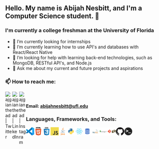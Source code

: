 ## Hello. My name is Abijah Nesbitt, and I'm a Computer Science student. 👋
### I'm currently a college freshman at the University of Florida



- 🔭 I’m currently looking for internships
- 🌱 I’m currently learning how to use API's and databases with React/React Native
- 🤔 I’m looking for help with learning back-end technologies, such as MongoDB, RESTful API's, and Node.js
- 💬 Ask me about my current and future projects and aspirations

### 📫 How to reach me:

[<img align="left" alt="ajgianthead | Twitter" width="22px" src="https://cdn.jsdelivr.net/npm/simple-icons@v3/icons/twitter.svg" />][twitter]
[<img align="left" alt="ajgianthead | LinkedIn" width="22px" src="https://cdn.jsdelivr.net/npm/simple-icons@v3/icons/linkedin.svg" />][linkedin]
[<img align="left" alt="ajgianthead  | Instagram" width="22px" src="https://cdn.jsdelivr.net/npm/simple-icons@v3/icons/instagram.svg" background-color="#fff" />][instagram]
<br />
#### Email: abijahnesbitt@ufl.edu




### Languages, Frameworks, and Tools:

<img align="left" alt="Visual Studio Code" width="26px" src="https://raw.githubusercontent.com/github/explore/80688e429a7d4ef2fca1e82350fe8e3517d3494d/topics/visual-studio-code/visual-studio-code.png" />
<img align="left" alt="HTML5" width="26px" src="https://raw.githubusercontent.com/github/explore/80688e429a7d4ef2fca1e82350fe8e3517d3494d/topics/html/html.png" />
<img align="left" alt="CSS3" width="26px" src="https://raw.githubusercontent.com/github/explore/80688e429a7d4ef2fca1e82350fe8e3517d3494d/topics/css/css.png" />
<img align="left" alt="JavaScript" width="26px" src="https://raw.githubusercontent.com/github/explore/80688e429a7d4ef2fca1e82350fe8e3517d3494d/topics/javascript/javascript.png" />
<img align="left" alt="Java" width="26px" src="https://raw.githubusercontent.com/github/explore/80688e429a7d4ef2fca1e82350fe8e3517d3494d/topics/java/java.png" />
<img align="left" alt="Python" width="26px" src="https://raw.githubusercontent.com/github/explore/80688e429a7d4ef2fca1e82350fe8e3517d3494d/topics/python/python.png" />
<img align="left" alt="React" width="26px" src="https://raw.githubusercontent.com/github/explore/80688e429a7d4ef2fca1e82350fe8e3517d3494d/topics/react/react.png" />
<img align="left" alt="SQL" width="26px" src="https://raw.githubusercontent.com/github/explore/80688e429a7d4ef2fca1e82350fe8e3517d3494d/topics/sql/sql.png" />
<img align="left" alt="MySQL" width="26px" src="https://raw.githubusercontent.com/github/explore/80688e429a7d4ef2fca1e82350fe8e3517d3494d/topics/mysql/mysql.png" />
<img align="left" alt="MongoDB" width="26px" src="https://raw.githubusercontent.com/github/explore/80688e429a7d4ef2fca1e82350fe8e3517d3494d/topics/mongodb/mongodb.png" />
<img align="left" alt="Git" width="26px" src="https://raw.githubusercontent.com/github/explore/80688e429a7d4ef2fca1e82350fe8e3517d3494d/topics/git/git.png" />
<img align="left" alt="GitHub" width="26px" src="https://raw.githubusercontent.com/github/explore/78df643247d429f6cc873026c0622819ad797942/topics/github/github.png" />
<img align="left" alt="Terminal" width="26px" src="https://raw.githubusercontent.com/github/explore/80688e429a7d4ef2fca1e82350fe8e3517d3494d/topics/terminal/terminal.png" />

[twitter]: https://twitter.com/andriodforlife
[linkedin]: https://www.linkedin.com/in/abijah-nesbitt-131346214/
[instagram]: https://www.instagram.com/ajgianthead/

